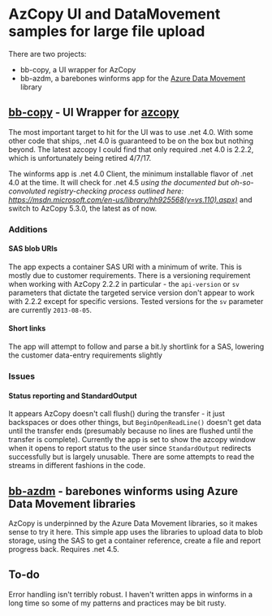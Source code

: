 # AzCopy UI and DataMovement samples for large file upload

There are two projects:
- bb-copy, a UI wrapper for AzCopy
- bb-azdm, a barebones winforms app for the [Azure Data Movement](https://github.com/Azure/azure-storage-net-data-movement) library

## [bb-copy](https://github.com/jpda/bb-azcopy/tree/master/bb-azcopy) - UI Wrapper for [azcopy](https://docs.microsoft.com/en-us/azure/storage/storage-use-azcopy)
The most important target to hit for the UI was to use .net 4.0. With some other code that ships, .net 4.0 is guaranteed to be on the box but nothing beyond. The latest azcopy I could find that only required .net 4.0 is 2.2.2, which is unfortunately being retired 4/7/17. 

The winforms app is .net 4.0 Client, the minimum installable flavor of .net 4.0 at the time. It will check for .net 4.5 *using the documented but oh-so-convoluted registry-checking process outlined here: https://msdn.microsoft.com/en-us/library/hh925568(v=vs.110).aspx)* and switch to AzCopy 5.3.0, the latest as of now.

### Additions
#### SAS blob URIs
The app expects a container SAS URI with a minimum of write. This is mostly due to customer requirements. There is a versioning requirement when working with AzCopy 2.2.2 in particular - the `api-version` or `sv` parameters that dictate the targeted service version don't appear to work with 2.2.2 except for specific versions. Tested versions for the `sv` parameter are currently `2013-08-05`.
#### Short links
The app will attempt to follow and parse a bit.ly shortlink for a SAS, lowering the customer data-entry requirements slightly
### Issues
#### Status reporting and StandardOutput
It appears AzCopy doesn't call flush() during the transfer - it just backspaces or does other things, but `BeginOpenReadLine()` doesn't get data until the transfer ends (presumably because no lines are flushed until the transfer is complete). Currently the app is set to show the azcopy window when it opens to report status to the user since `StandardOutput` redirects successfully but is largely unusable. There are some attempts to read the streams in different fashions in the code.

## [bb-azdm](https://github.com/jpda/bb-azcopy/tree/master/bb-azdm) - barebones winforms using Azure Data Movement libraries
AzCopy is underpinned by the Azure Data Movement libraries, so it makes sense to try it here. This simple app uses the libraries to upload data to blob storage, using the SAS to get a container reference, create a file and report progress back. Requires .net 4.5.

## To-do
Error handling isn't terribly robust. I haven't written apps in winforms in a long time so some of my patterns and practices may be bit rusty.
